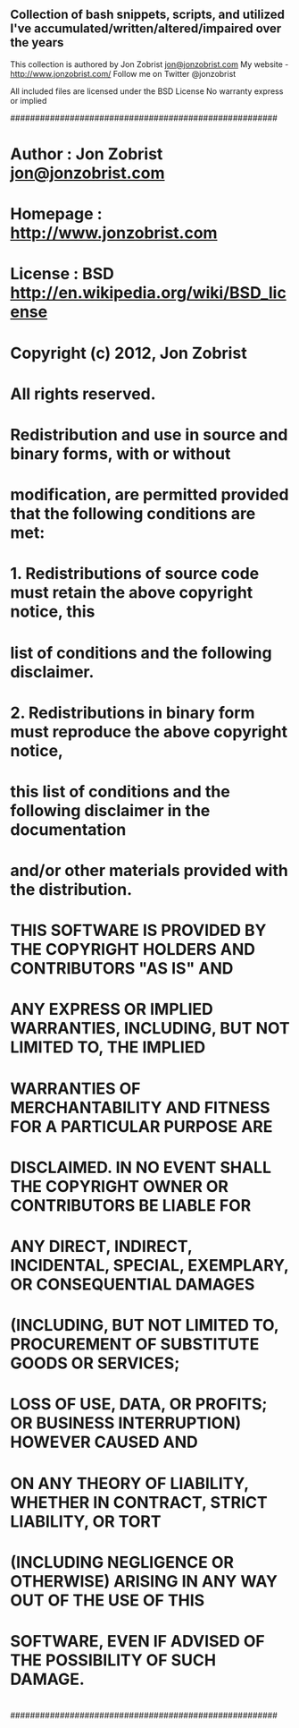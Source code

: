 ## Collection of bash snippets, scripts, and utilized I've accumulated/written/altered/impaired over the years ##

This collection is authored by Jon Zobrist <jon@jonzobrist.com>
My website - http://www.jonzobrist.com/
Follow me on Twitter @jonzobrist

All included files are licensed under the BSD License
No warranty express or implied

######################################################
# Author : Jon Zobrist <jon@jonzobrist.com>
# Homepage : http://www.jonzobrist.com
# License : BSD http://en.wikipedia.org/wiki/BSD_license
# Copyright (c) 2012, Jon Zobrist
# All rights reserved.

# Redistribution and use in source and binary forms, with or without
# modification, are permitted provided that the following conditions are met:
#
# 1. Redistributions of source code must retain the above copyright notice, this
#    list of conditions and the following disclaimer.
# 2. Redistributions in binary form must reproduce the above copyright notice,
#    this list of conditions and the following disclaimer in the documentation
#    and/or other materials provided with the distribution.
#
# THIS SOFTWARE IS PROVIDED BY THE COPYRIGHT HOLDERS AND CONTRIBUTORS "AS IS" AND
# ANY EXPRESS OR IMPLIED WARRANTIES, INCLUDING, BUT NOT LIMITED TO, THE IMPLIED
# WARRANTIES OF MERCHANTABILITY AND FITNESS FOR A PARTICULAR PURPOSE ARE
# DISCLAIMED. IN NO EVENT SHALL THE COPYRIGHT OWNER OR CONTRIBUTORS BE LIABLE FOR
# ANY DIRECT, INDIRECT, INCIDENTAL, SPECIAL, EXEMPLARY, OR CONSEQUENTIAL DAMAGES
# (INCLUDING, BUT NOT LIMITED TO, PROCUREMENT OF SUBSTITUTE GOODS OR SERVICES;
# LOSS OF USE, DATA, OR PROFITS; OR BUSINESS INTERRUPTION) HOWEVER CAUSED AND
# ON ANY THEORY OF LIABILITY, WHETHER IN CONTRACT, STRICT LIABILITY, OR TORT
# (INCLUDING NEGLIGENCE OR OTHERWISE) ARISING IN ANY WAY OUT OF THE USE OF THIS
# SOFTWARE, EVEN IF ADVISED OF THE POSSIBILITY OF SUCH DAMAGE.
#
######################################################


